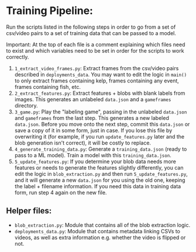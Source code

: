 # Training Pipeline:

Run the scripts listed in the following steps in order to go from a set of csv/video pairs to a set of training data that can be passed to a model.

Important: At the top of each file is a comment explaining which files need to exist and which variables need to be set in order for the scripts to work correctly.

1. `1_extract_video_frames.py`: Extract frames from the csv/video pairs described in `deployments_data`. You may want to edit the logic in `main()` to only extract frames containing kelp, frames containing any event, frames containing fish, etc.
2. `2_extract_features.py`: Extract features + blobs with blank labels from images. This generates an unlabeled `data.json` and a `gameframes` directory.
3. `3_game.py`: Play the "labeling game", passing in the unlabeled `data.json` and `gameframes` from the last step. This generates a new labeled `data.json`. Before you move onto the next step, commit this `data.json` or save a copy of it in some form, just in case. If you lose this file by overwriting it (for example, if you run `update_features.py` later and the blob generation isn't correct), it will be costly to replace.
4. `4_generate_training_data.py`: Generate a `training_data.json` (ready to pass to a ML model). Train a model with this `training_data.json`.
5. `5_update_features.py`: If you determine your blob data needs more features or needs to generate the features slightly differently, you can edit the logic in `blob_extraction.py` and then run `5_update_features.py`, and it will generate a new `data.json` for you using the old one, keeping the label + filename information. If you need this data in training data form, run step 4 again on the new file.

## Helper files:
- `blob_extraction.py`:
  Module that contains all of the blob extraction logic.
- `deployments_data.py`:
  Module that contains metadata linking CSVs to videos, as well as extra information e.g. whether the video is flipped or not.

